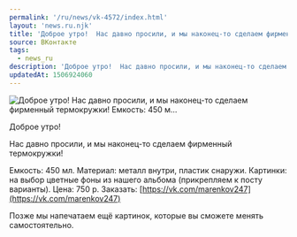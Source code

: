 ```yaml
---
permalink: '/ru/news/vk-4572/index.html'
layout: 'news.ru.njk'
title: 'Доброе утро!  Нас давно просили, и мы наконец-то сделаем фирменный термокружки!  Емкость: 450 м…'
source: ВКонтакте
tags:
  - news_ru
description: 'Доброе утро!  Нас давно просили, и мы наконец-то сделаем фирменный термокружки!  Емкость: 450 м…'
updatedAt: 1506924060
---
```

![Доброе утро!  Нас давно просили, и мы наконец-то сделаем фирменный термокружки!  Емкость: 450 м…](https://sun9-75.userapi.com/impf/c631420/v631420484/2a60a/Bj9eOAsvWRw.jpg?size=1280x720&quality=96&sign=e4e28223540d690f7d4ffc3545a9110c&c_uniq_tag=mkWVliwprjD0NVfyT-TcrVLpEXtM0bNHkva_XeG0fzE&type=album)

Доброе утро!

Нас давно просили, и мы наконец-то сделаем фирменный термокружки!

Емкость: 450 мл.
Материал: металл внутри, пластик снаружи.
Картинки: на выбор цветные фоны из нашего альбома (прикрепляем к посту варианты).
Цена: 750 р.
Заказать: [https://vk.com/marenkov247](https://vk.com/marenkov247)

Позже мы напечатаем ещё картинок, которые вы сможете менять самостоятельно.

